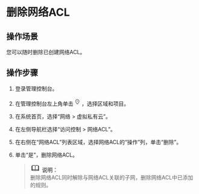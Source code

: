 # 删除网络ACL<a name="zh-cn_topic_0051746707"></a>

## 操作场景<a name="section66699152161428"></a>

您可以随时删除已创建网络ACL。

## 操作步骤<a name="section25103352161542"></a>

1.  登录管理控制台。
2.  在管理控制台左上角单击![](figures/icon-region.png)，选择区域和项目。
3.  在系统首页，选择“网络 \> 虚拟私有云”。
4.  在左侧导航栏选择“访问控制 \> 网络ACL”。
5.  在右侧在“网络ACL”列表区域，选择网络ACL的“操作”列，单击“删除”。
6.  单击“是”，删除网络ACL。

    >![](public_sys-resources/icon-note.gif) **说明：**   
    >删除网络ACL同时解除与网络ACL关联的子网，删除网络ACL中已添加的规则。  


